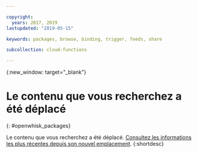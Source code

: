 ```yaml
---

copyright:
  years: 2017, 2019
lastupdated: "2019-05-15"

keywords: packages, browse, binding, trigger, feeds, share

subcollection: cloud-functions

---
```



{:new_window: target="_blank"}
# Le contenu que vous recherchez a été déplacé
{: #openwhisk_packages}

Le contenu que vous recherchez a été déplacé. [Consultez les informations les plus récentes depuis son nouvel emplacement](/docs/openwhisk?topic=cloud-functions-actions#actions_pkgs).
{:shortdesc}

